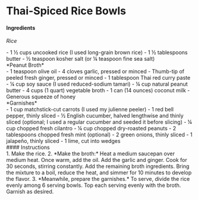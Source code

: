 # Thai-Spiced Rice Bowls

#### Ingredients

*Rice*

<div class="tasty-recipe-ingredients" id="bkmrk-1-%C2%BD-cups%C2%A0uncooked-ri"><div class="tasty-recipe-ingredients">- <span data-amount="1.5" data-unit="cup">1 ½ cups</span> uncooked rice (I used long-grain brown rice)
- <span data-amount="1.5" data-unit="tablespoon">1 ½ tablespoons</span> butter
- <span data-amount="0.5" data-unit="teaspoon">½ teaspoon</span> kosher salt (or <span data-amount="0.25" data-unit="teaspoon">¼ teaspoon</span> fine sea salt)

</div></div>*Peanut Broth*

<div class="tasty-recipe-ingredients" id="bkmrk-1-teaspoon%C2%A0olive-oil"><div class="tasty-recipe-ingredients">- <span data-amount="1" data-unit="teaspoon">1 teaspoon</span> olive oil
- <span data-amount="4">4</span> cloves garlic, pressed or minced
- Thumb-tip of peeled fresh ginger, pressed or minced
- <span data-amount="1" data-unit="tablespoon">1 tablespoon</span> Thai red curry paste
- <span data-amount="0.25" data-unit="cup">¼ cup</span> soy sauce (I used reduced-sodium tamari)
- <span data-amount="0.25" data-unit="cup">¼ cup</span> natural peanut butter
- <span data-amount="4" data-unit="cup">4 cups</span> (<span data-amount="1" data-unit="quart">1 quart</span>) vegetable broth
- <span data-amount="1">1</span> can (14 ounces) coconut milk
- Generous squeeze of honey

</div></div>*Garnishes*

<div class="tasty-recipe-ingredients" id="bkmrk-1-cup%C2%A0matchstick-cut">- <span data-amount="1" data-unit="cup">1 cup</span> matchstick-cut carrots (I used my julienne peeler)
- <span data-amount="1">1</span> red bell pepper, thinly sliced
- <span data-amount="0.5">½</span> English cucumber, halved lengthwise and thinly sliced (optional; I used a regular cucumber and seeded it before slicing)
- <span data-amount="0.25" data-unit="cup">¼ cup</span> chopped fresh cilantro
- <span data-amount="0.25" data-unit="cup">¼ cup</span> chopped dry-roasted peanuts
- <span data-amount="2" data-unit="tablespoon">2 tablespoons</span> chopped fresh mint (optional)
- <span data-amount="2">2</span> green onions, thinly sliced
- <span data-amount="1">1</span> jalapeño, thinly sliced
- <span data-amount="1">1</span> lime, cut into wedges

</div>#### Instructions

<div class="tasty-recipe-instructions" id="bkmrk-make-the-rice.-make-">1. Make the rice.
2. *Make the broth:* Heat a medium saucepan over medium heat. Once warm, add the oil. Add the garlic and ginger. Cook for 30 seconds, stirring constantly. Add the remaining broth ingredients. Bring the mixture to a boil, reduce the heat, and simmer for 10 minutes to develop the flavor.
3. *Meanwhile, prepare the garnishes.* To serve, divide the rice evenly among 6 serving bowls. Top each serving evenly with the broth. Garnish as desired.

</div>